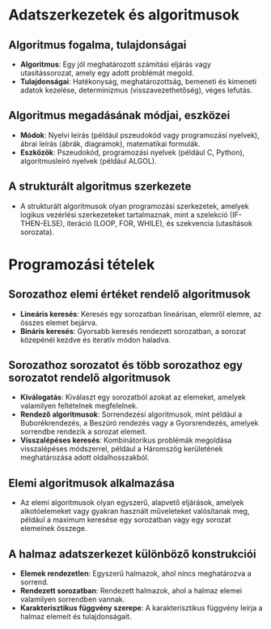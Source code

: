 # Adatszerkezetek és algoritmusok

## Algoritmus fogalma, tulajdonságai

- **Algoritmus**: Egy jól meghatározott számítási eljárás vagy utasítássorozat, amely egy adott problémát megold.
- **Tulajdonságai**: Hatékonyság, meghatározottság, bemeneti és kimeneti adatok kezelése, determinizmus (visszavezethetőség), véges lefutás.

## Algoritmus megadásának módjai, eszközei

- **Módok**: Nyelvi leírás (például pszeudokód vagy programozási nyelvek), ábrai leírás (ábrák, diagramok), matematikai formulák.
- **Eszközök**: Pszeudokód, programozási nyelvek (például C, Python), algoritmusleíró nyelvek (például ALGOL).

## A strukturált algoritmus szerkezete

- A strukturált algoritmusok olyan programozási szerkezetek, amelyek logikus vezérlési szerkezeteket tartalmaznak, mint a szelekció (IF-THEN-ELSE), iteráció (LOOP, FOR, WHILE), és szekvencia (utasítások sorozata).

# Programozási tételek

## Sorozathoz elemi értéket rendelő algoritmusok

- **Lineáris keresés**: Keresés egy sorozatban lineárisan, elemről elemre, az összes elemet bejárva.
- **Bináris keresés**: Gyorsabb keresés rendezett sorozatban, a sorozat közepénél kezdve és iteratív módon haladva.

## Sorozathoz sorozatot és több sorozathoz egy sorozatot rendelő algoritmusok

- **Kiválogatás**: Kiválaszt egy sorozatból azokat az elemeket, amelyek valamilyen feltételnek megfelelnek.
- **Rendező algoritmusok**: Sorrendezési algoritmusok, mint például a Buborékrendezés, a Beszúró rendezés vagy a Gyorsrendezés, amelyek sorrendbe rendezik a sorozat elemeit.
- **Visszalépéses keresés**: Kombinátorikus problémák megoldása visszalépéses módszerrel, például a Háromszög kerületének meghatározása adott oldalhosszakból.

## Elemi algoritmusok alkalmazása

- Az elemi algoritmusok olyan egyszerű, alapvető eljárások, amelyek alkotóelemeket vagy gyakran használt műveleteket valósítanak meg, például a maximum keresése egy sorozatban vagy egy sorozat elemeinek összege.

## A halmaz adatszerkezet különböző konstrukciói

- **Elemek rendezetlen**: Egyszerű halmazok, ahol nincs meghatározva a sorrend.
- **Rendezett sorozatban**: Rendezett halmazok, ahol a halmaz elemei valamilyen sorrendben vannak.
- **Karakterisztikus függvény szerepe**: A karakterisztikus függvény leírja a halmaz elemeit és tulajdonságait.